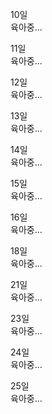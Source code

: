10일  
육아중...

11일  
육아중...

12일  
육아중...

13일  
육아중...

14일  
육아중...

15일  
육아중...

16일  
육아중...

18일  
육아중...

21일  
육아중...

23일  
육아중...

24일  
육아중...

25일  
육아중...
